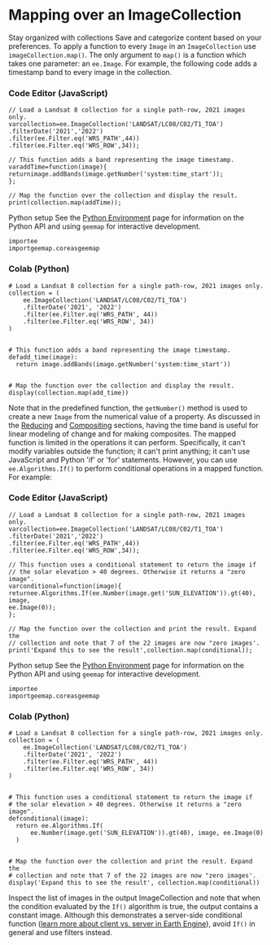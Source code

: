  
#  Mapping over an ImageCollection
Stay organized with collections  Save and categorize content based on your preferences. 
To apply a function to every `Image` in an `ImageCollection` use `imageCollection.map()`. The only argument to `map()` is a function which takes one parameter: an `ee.Image`. For example, the following code adds a timestamp band to every image in the collection.
### Code Editor (JavaScript)
```
// Load a Landsat 8 collection for a single path-row, 2021 images only.
varcollection=ee.ImageCollection('LANDSAT/LC08/C02/T1_TOA')
.filterDate('2021','2022')
.filter(ee.Filter.eq('WRS_PATH',44))
.filter(ee.Filter.eq('WRS_ROW',34));

// This function adds a band representing the image timestamp.
varaddTime=function(image){
returnimage.addBands(image.getNumber('system:time_start'));
};

// Map the function over the collection and display the result.
print(collection.map(addTime));
```

Python setup
See the [ Python Environment](https://developers.google.com/earth-engine/guides/python_install) page for information on the Python API and using `geemap` for interactive development.
```
importee
importgeemap.coreasgeemap
```

### Colab (Python)
```
# Load a Landsat 8 collection for a single path-row, 2021 images only.
collection = (
    ee.ImageCollection('LANDSAT/LC08/C02/T1_TOA')
    .filterDate('2021', '2022')
    .filter(ee.Filter.eq('WRS_PATH', 44))
    .filter(ee.Filter.eq('WRS_ROW', 34))
)


# This function adds a band representing the image timestamp.
defadd_time(image):
  return image.addBands(image.getNumber('system:time_start'))


# Map the function over the collection and display the result.
display(collection.map(add_time))
```

Note that in the predefined function, the `getNumber()` method is used to create a new `Image` from the numerical value of a property. As discussed in the [Reducing](https://developers.google.com/earth-engine/guides/ic_reducing) and [Compositing](https://developers.google.com/earth-engine/guides/ic_composite_mosaic) sections, having the time band is useful for linear modeling of change and for making composites.
The mapped function is limited in the operations it can perform. Specifically, it can't modify variables outside the function; it can't print anything; it can't use JavaScript and Python 'if' or 'for' statements. However, you can use `ee.Algorithms.If()` to perform conditional operations in a mapped function. For example:
### Code Editor (JavaScript)
```
// Load a Landsat 8 collection for a single path-row, 2021 images only.
varcollection=ee.ImageCollection('LANDSAT/LC08/C02/T1_TOA')
.filterDate('2021','2022')
.filter(ee.Filter.eq('WRS_PATH',44))
.filter(ee.Filter.eq('WRS_ROW',34));

// This function uses a conditional statement to return the image if
// the solar elevation > 40 degrees. Otherwise it returns a "zero image".
varconditional=function(image){
returnee.Algorithms.If(ee.Number(image.get('SUN_ELEVATION')).gt(40),
image,
ee.Image(0));
};

// Map the function over the collection and print the result. Expand the
// collection and note that 7 of the 22 images are now "zero images'.
print('Expand this to see the result',collection.map(conditional));
```

Python setup
See the [ Python Environment](https://developers.google.com/earth-engine/guides/python_install) page for information on the Python API and using `geemap` for interactive development.
```
importee
importgeemap.coreasgeemap
```

### Colab (Python)
```
# Load a Landsat 8 collection for a single path-row, 2021 images only.
collection = (
    ee.ImageCollection('LANDSAT/LC08/C02/T1_TOA')
    .filterDate('2021', '2022')
    .filter(ee.Filter.eq('WRS_PATH', 44))
    .filter(ee.Filter.eq('WRS_ROW', 34))
)


# This function uses a conditional statement to return the image if
# the solar elevation > 40 degrees. Otherwise it returns a "zero image".
defconditional(image):
  return ee.Algorithms.If(
      ee.Number(image.get('SUN_ELEVATION')).gt(40), image, ee.Image(0)
  )


# Map the function over the collection and print the result. Expand the
# collection and note that 7 of the 22 images are now "zero images'.
display('Expand this to see the result', collection.map(conditional))
```

Inspect the list of images in the output ImageCollection and note that when the condition evaluated by the `If()` algorithm is true, the output contains a constant image. Although this demonstrates a server-side conditional function ([learn more about client vs. server in Earth Engine](https://developers.google.com/earth-engine/guides/client_server)), avoid `If()` in general and use filters instead.
